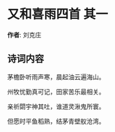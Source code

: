 # 又和喜雨四首  其一

**作者**: 刘克庄

## 诗词内容

茅檐卧听雨声寒，晨起油云遍海山。

州牧忧勤真可记，田家苦乐最相关。

亲祈閟宇神其吐，谁道灵湫鬼所寰。

但愿时平鱼稻熟，结茅青壁舣沧湾。

